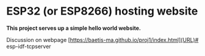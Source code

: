 # ESP32 (or ESP8266) hosting website 

**This project serves up a simple hello world website.**

Discussion on webpage
[https://baetis-ma.github.io/proj1/index.html](URL)# esp-idf-tcpserver
